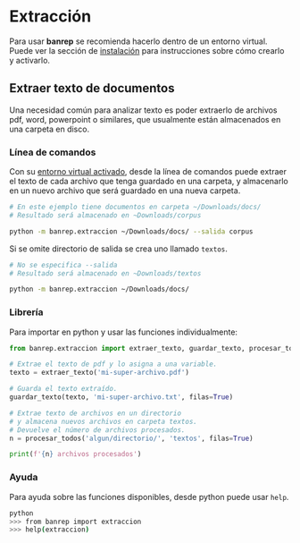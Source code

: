 # Extracción

Para usar **banrep** se recomienda hacerlo dentro de un entorno virtual. Puede ver la sección de [instalación][install] para instrucciones sobre cómo crearlo y activarlo.

[install]: instalacion.md

## Extraer texto de documentos

Una necesidad común para analizar texto es poder extraerlo de archivos pdf, word, powerpoint o similares, que usualmente están almacenados en una carpeta en disco.

### Línea de comandos

Con su [entorno virtual activado][install], desde la línea de comandos puede extraer el texto de cada archivo que tenga guardado en una carpeta, y almacenarlo en un nuevo archivo que será guardado en una nueva carpeta.

```bash
# En este ejemplo tiene documentos en carpeta ~/Downloads/docs/
# Resultado será almacenado en ~Downloads/corpus

python -m banrep.extraccion ~/Downloads/docs/ --salida corpus
```

Si se omite directorio de salida se crea uno llamado `textos`.

```bash
# No se especifica --salida
# Resultado será almacenado en ~Downloads/textos

python -m banrep.extraccion ~/Downloads/docs/
```

### Librería

Para importar en python y usar las funciones individualmente:

```python
from banrep.extraccion import extraer_texto, guardar_texto, procesar_todos

# Extrae el texto de pdf y lo asigna a una variable.
texto = extraer_texto('mi-super-archivo.pdf')

# Guarda el texto extraído.
guardar_texto(texto, 'mi-super-archivo.txt', filas=True)

# Extrae texto de archivos en un directorio
# y almacena nuevos archivos en carpeta textos.
# Devuelve el número de archivos procesados.
n = procesar_todos('algun/directorio/', 'textos', filas=True)

print(f'{n} archivos procesados')
```

### Ayuda

Para ayuda sobre las funciones disponibles, desde python puede usar `help`.

```bash
python
>>> from banrep import extraccion
>>> help(extraccion)
```
